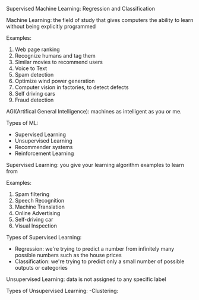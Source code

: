Supervised Machine Learning: Regression and Classification

Machine Learning:  the field of study that gives computers the ability to learn without being explicitly programmed

Examples:
1. Web page ranking
2. Recognize humans and tag them
3. Similar movies to recommend users
4. Voice to Text
5. Spam detection
6. Optimize wind power generation
7. Computer vision in factories, to detect defects
8. Self driving cars
9. Fraud detection

AGI(Artifical General Intelligence): machines as intelligent as you or me.

Types of ML:
- Supervised Learning
- Unsupervised Learning
- Recommender systems
- Reinforcement Learning


Supervised Learning: you give your learning algorithm examples to learn from

Examples:
1. Spam filtering
2. Speech Recognition
3. Machine Translation
4. Online Advertising
5. Self-driving car
6. Visual Inspection

Types of Supervised Learning:
- Regression:  we're trying to predict a number from infinitely many possible numbers such as the house prices
- Classification: we're trying to predict only a small number of possible outputs or categories




Unsupervised Learning: data is not assigned to any specific label

Types of Unsupervised Learning:
-Clustering: 
